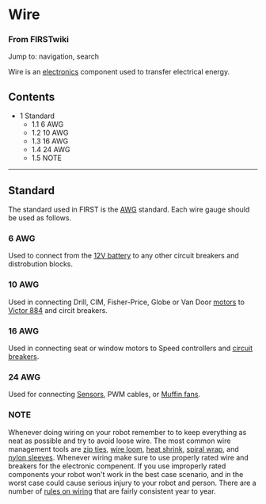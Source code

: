 # Wire

### From FIRSTwiki

Jump to: navigation, search

Wire is an [electronics](Electronics_and_circuitry "Electronics and
circuitry" ) component used to transfer electrical energy.

## Contents

  * 1 Standard
    * 1.1 6 AWG
    * 1.2 10 AWG
    * 1.3 16 AWG
    * 1.4 24 AWG
    * 1.5 NOTE  
---  
  

## Standard

The standard used in FIRST is the [AWG](/index.php?title=AWG&action=edit "AWG"
) standard. Each wire gauge should be used as follows.


### 6 AWG

Used to connect from the [12V battery](12V_battery "12V battery" )
to any other circuit breakers and distrobution blocks.


### 10 AWG

Used in connecting Drill, CIM, Fisher-Price, Globe or Van Door
[motors](Motors "Motors" ) to [Victor 884](Victor
"Victor" ) and circit breakers.


### 16 AWG

Used in connecting seat or window motors to Speed controllers and [circuit
breakers](Circuit_breaker "Circuit breaker" ).


### 24 AWG

Used for connecting [Sensors](Sensors "Sensors" ), PWM cables, or
[Muffin fans](Muffin_fan "Muffin fan" ).


### NOTE

Whenever doing wiring on your robot remember to to keep everything as neat as
possible and try to avoid loose wire. The most common wire management tools
are [zip ties](/index.php?title=Zip_ties&action=edit "Zip ties" ), [wire
loom](/index.php?title=Wire_loom&action=edit "Wire loom" ), [heat
shrink](/index.php?title=Heat_shrink&action=edit "Heat shrink" ), [spiral
wrap](/index.php?title=Spiral_wrap&action=edit "Spiral wrap" ), and [nylon
sleeves](/index.php?title=Nylon_sleeves&action=edit "Nylon sleeves" ).
Whenever wiring make sure to use properly rated wire and breakers for the
electronic compenent. If you use improperly rated components your robot won't
work in the best case scenario, and in the worst case could cause serious
injury to your robot and person. There are a number of [rules on
wiring](/index.php?title=Rules_on_wiring&action=edit "Rules on wiring" ) that
are fairly consistent year to year.

